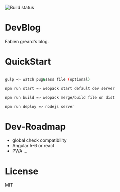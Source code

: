 ![Build status][travis-image]

# DevBlog

Fabien greard's blog.

# QuickStart

```sh

gulp => watch pug&sass file (optional)

npm run start => webpack start default dev server

npm run build => webpack merge/build file on dist

npm run deploy => nodejs server

```
# Dev-Roadmap

* global check compatibility
* Angular 5-6 or react
* PWA ...

# License

MIT

[travis-image]: https://travis-ci.org/FabienGreard/fabiengreard.svg?branch=master
